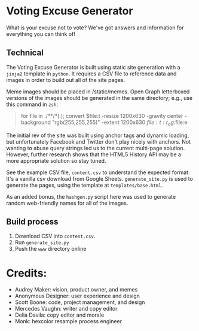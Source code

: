 # Voting Excuse Generator

What is your excuse not to vote? We've got answers and information for everything you can
think of!

## Technical

The Voting Excuse Generator is built using static site generation with a `jinja2` template
in `python`. It requires a CSV file to reference data and images in order to build out all of
the site pages.

Meme images should be placed in /static/memes. Open Graph letterboxed versions of the
images should be generated in the same directory; e.g., use this command in `zsh`:

> for file in ./**/*(.); convert $file:t -resize 1200x630 -gravity center -background "rgb(255,255,255)" -extent 1200x630 $file:t:r_og.$file:e

The initial rev of the site was built using anchor tags and dynamic loading, but
unfortunately Facebook and Twitter don't play nicely with anchors. Not wanting to abuse
query strings led us to the current multi-page solution. However, further research shows
that the HTML5 History API may be a more appropriate solution so stay tuned.

See the example CSV file, `content.csv` to understand the expected format. It's a vanilla
csv download from Google Sheets. `generate_site.py` is used to generate the pages, using
the template at `templates/base.html`.

As an added bonus, the `hashgen.py` script here was used to generate random web-friendly
names for all of the images.

## Build process

1. Download CSV into `content.csv`.
2. Run `generate_site.py`
3. Push the `www` directory online 

# Credits:

* Audrey Maker: vision, product owner, and memes
* Anonymous Designer: user experience and design
* Scott Boone: code, project management, and design
* Mercedes Vaughn: writer and copy editor
* Delia Davila: copy editor and morale
* Monk: hexcolor resample process engineer

